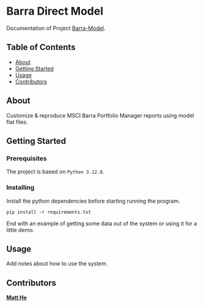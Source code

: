 # Barra Direct Model

Documentation of Project [Barra-Model](https://github.com/matthegaam/Barra-Model).

## Table of Contents
+ [About](#about)
+ [Getting Started](#getting_started)
+ [Usage](#usage)
+ [Contributors](#contributors)

## About <a name = "about"></a>
Customize & reproduce MSCI Barra Portfolio Manager reports using model flat files. 

## Getting Started <a name = "getting_started"></a>

### Prerequisites

The project is based on `Python 3.12.8`.

### Installing

Install the python dependencies before starting running the program. 

```
pip install -r requirements.txt
```

End with an example of getting some data out of the system or using it for a little demo.

## Usage <a name = "usage"></a>

Add notes about how to use the system.

## Contributors <a name = "contributors"></a>

[**Matt He**](mailto:ziyanghe@gaamhk.com)
